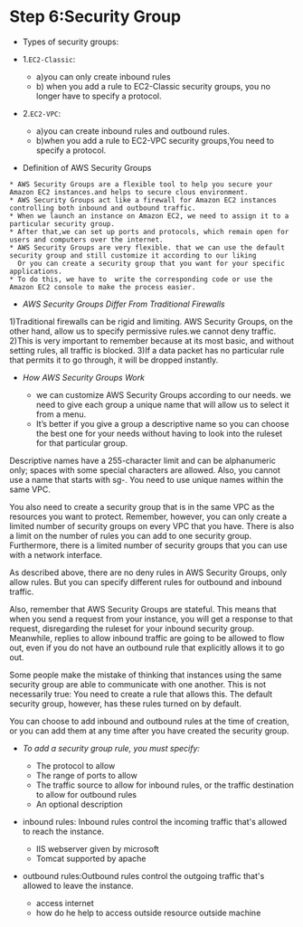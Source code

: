 
# Step 6:Security Group

- Types of security groups:
- 1.`EC2-Classic`:
  - a)you can only create inbound rules
  - b) when you add a rule to EC2-Classic security groups, you no longer have to specify a protocol. 
- 2.`EC2-VPC`:
  - a)you can create inbound rules and outbound rules.
  - b)when you add a rule to EC2-VPC security groups,You need to specify a protocol.

		
- Definition of AWS Security Groups

```
* AWS Security Groups are a flexible tool to help you secure your Amazon EC2 instances.and helps to secure clous environment.
* AWS Security Groups act like a firewall for Amazon EC2 instances controlling both inbound and outbound traffic.
* When we launch an instance on Amazon EC2, we need to assign it to a particular security group.
* After that,we can set up ports and protocols, which remain open for users and computers over the internet.
* AWS Security Groups are very flexible. that we can use the default security group and still customize it according to our liking 
  Or you can create a security group that you want for your specific applications. 
* To do this, we have to  write the corresponding code or use the Amazon EC2 console to make the process easier.
```
		
- *AWS Security Groups Differ From Traditional Firewalls*

1)Traditional firewalls can be rigid and limiting. AWS Security Groups, on the other hand,
allow us to specify permissive rules.we cannot deny traffic.
2)This is very important to remember because at its most basic, and without setting rules, all traffic is blocked. 
3)If a data packet has no particular rule that permits it to go through, it will be dropped instantly.


- *How AWS Security Groups Work*

  - we can customize AWS Security Groups according to our needs. we need to give each group a unique name 
    that will allow us to select it from a menu. 
  - It’s better if you give a group a descriptive name so you can choose the best one for your needs without having 
    to look into the ruleset for that particular group.

 Descriptive names have a 255-character limit and can be alphanumeric only; spaces with some special characters are allowed.
 Also, you cannot use a name that starts with sg-. You need to use unique names within the same VPC.

You also need to create a security group that is in the same VPC as the resources you want to protect. 
Remember, however, you can only create a limited number of security groups on every VPC that you have. 
There is also a limit on the number of rules you can add to one security group. Furthermore, 
there is a limited number of security groups that you can use with a network interface.

As described above, there are no deny rules in AWS Security Groups, only allow rules. 
But you can specify different rules for outbound and inbound traffic.

Also, remember that AWS Security Groups are stateful. This means that when you send a request from your instance, 
you will get a response to that request, disregarding the ruleset for your inbound security group. Meanwhile, 
replies to allow inbound traffic are going to be allowed to flow out, even if you do not have an outbound rule that explicitly allows it to go out.

Some people make the mistake of thinking that instances using the same security group are able to communicate with one another.
 This is not necessarily true: You need to create a rule that allows this. The default security group, however, has these rules turned on by default.
 
 You can choose to add inbound and outbound rules at the time of creation, or you can add them at any time after you have created the    security group. 
 
- *To add a security group rule, you must specify:*
   - The protocol to allow
   - The range of ports to allow
   - The traffic source to allow for inbound rules, or the traffic destination to allow for outbound rules
   - An optional description
 
 - inbound rules: Inbound rules control the incoming traffic that's allowed to reach the instance.
   - IIS webserver given by microsoft
   - Tomcat supported by apache
   
 - outbound rules:Outbound rules control the outgoing traffic that's allowed to leave the instance.
   - access internet
   - how do he help to access outside resource outside machine

 
 
 
 
 
 
 
 
		
